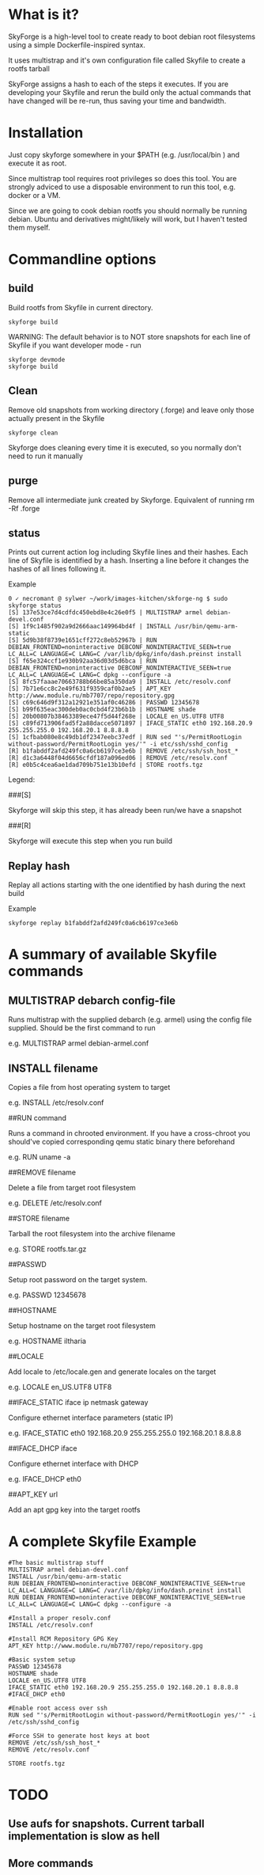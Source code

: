 # What is it?

SkyForge is a high-level tool to create ready to boot debian root filesystems
using a simple Dockerfile-inspired syntax.

It uses multistrap and it's own configuration file called Skyfile to create a rootfs tarball

SkyForge assigns a hash to each of the steps it executes. If you are developing
your Skyfile and rerun the build only the actual commands that have changed will be re-run, thus saving your time and bandwidth.

# Installation

Just copy skyforge somewhere in your $PATH (e.g. /usr/local/bin ) and execute it as root.

Since multistrap tool requires root privileges so does this tool. You
are strongly adviced to use a disposable environment to run this tool, e.g. docker or a VM.

Since we are going to cook debian rootfs you should normally be running debian.
Ubuntu and derivatives might/likely will work, but I haven't  tested them myself.

# Commandline options

##  build

Build rootfs from Skyfile in current directory.

```
skyforge build
```

WARNING: The default behavior is to NOT store snapshots for each line of Skyfile
if you want developer mode - run

```
skyforge devmode
skyforge build
```

## Clean

Remove old snapshots from working directory (.forge) and leave only those
actually present in the Skyfile

```
skyforge clean
```

Skyforge does cleaning every time it is executed, so you normally don't need to
run it manually

## purge

Remove all intermediate junk created by Skyforge.
Equivalent of running rm -Rf .forge

## status

Prints out current action log including Skyfile lines and their hashes.
Each line of Skyfile is identified by a hash.
Inserting a line before it changes the hashes of all lines following it.

Example
```
0 ✓ necromant @ sylwer ~/work/images-kitchen/skforge-ng $ sudo skyforge status
[S] 137e53ce7d4cdfdc450ebd8e4c26e0f5 | MULTISTRAP armel debian-devel.conf
[S] 1f9c1485f902a9d2666aac149964bd4f | INSTALL /usr/bin/qemu-arm-static
[S] 5d9b38f8739e1651cff272c8eb52967b | RUN DEBIAN_FRONTEND=noninteractive DEBCONF_NONINTERACTIVE_SEEN=true LC_ALL=C LANGUAGE=C LANG=C /var/lib/dpkg/info/dash.preinst install
[S] f65e324ccf1e930b92aa36d03d5d6bca | RUN DEBIAN_FRONTEND=noninteractive DEBCONF_NONINTERACTIVE_SEEN=true LC_ALL=C LANGUAGE=C LANG=C dpkg --configure -a
[S] 8fc57faaae70663788b66be85a350da9 | INSTALL /etc/resolv.conf
[S] 7b71e6cc8c2e49f631f9359caf0b2ae5 | APT_KEY http://www.module.ru/mb7707/repo/repository.gpg
[S] c69c646d9f312a12921e351af0c46286 | PASSWD 12345678
[S] b99f635eac300deb0ac0cbd4f23b6b1b | HOSTNAME shade
[S] 20b00807b38463389ece47f5d44f268e | LOCALE en_US.UTF8 UTF8
[S] c89fd713906fad5f2a88dacce5071897 | IFACE_STATIC eth0 192.168.20.9 255.255.255.0 192.168.20.1 8.8.8.8
[S] 1cfbab080e8c49db1df2347eebc37edf | RUN sed "'s/PermitRootLogin without-password/PermitRootLogin yes/'" -i etc/ssh/sshd_config
[R] b1fabddf2afd249fc0a6cb6197ce3e6b | REMOVE /etc/ssh/ssh_host_*
[R] d1c3a6448f04d6656cfdf187a096ed06 | REMOVE /etc/resolv.conf
[R] e0b5c4cea6ae1dad709b751e13b10efd | STORE rootfs.tgz
```

Legend:

###[S]  

Skyforge will skip this step, it has already been run/we have a snapshot

###[R]

Skyforge will execute this step when you run build

## Replay hash

Replay all actions starting with the one identified by hash during the next build

Example

```
skyforge replay b1fabddf2afd249fc0a6cb6197ce3e6b
```

# A summary of available Skyfile commands

## MULTISTRAP debarch config-file

Runs multistrap with the supplied debarch (e.g. armel) using the config file supplied. Should be the first command to run

e.g. MULTISTRAP armel debian-armel.conf

## INSTALL filename

Copies a file from host operating system to target

e.g. INSTALL /etc/resolv.conf

##RUN command

Runs a command in chrooted environment. If you have a cross-chroot you should've
copied corresponding qemu static binary there beforehand

e.g. RUN uname -a

##REMOVE filename

Delete a file from target root filesystem

e.g. DELETE /etc/resolv.conf


##STORE filename

Tarball the root filesystem into the archive filename

e.g. STORE rootfs.tar.gz

##PASSWD

Setup root password on the target system.

e.g. PASSWD 12345678

##HOSTNAME

Setup hostname on the target root filesystem

e.g. HOSTNAME iltharia

##LOCALE

Add locale to /etc/locale.gen and generate locales on the target

e.g. LOCALE en_US.UTF8 UTF8

##IFACE_STATIC iface ip netmask gateway

Configure ethernet interface parameters (static IP)

e.g. IFACE_STATIC eth0 192.168.20.9 255.255.255.0 192.168.20.1 8.8.8.8

##IFACE_DHCP iface

Configure ethernet interface with DHCP

e.g. IFACE_DHCP eth0

##APT_KEY url

Add an apt gpg key into the target rootfs

# A complete Skyfile Example

```
#The basic multistrap stuff
MULTISTRAP armel debian-devel.conf
INSTALL /usr/bin/qemu-arm-static
RUN DEBIAN_FRONTEND=noninteractive DEBCONF_NONINTERACTIVE_SEEN=true LC_ALL=C LANGUAGE=C LANG=C /var/lib/dpkg/info/dash.preinst install
RUN DEBIAN_FRONTEND=noninteractive DEBCONF_NONINTERACTIVE_SEEN=true LC_ALL=C LANGUAGE=C LANG=C dpkg --configure -a

#Install a proper resolv.conf
INSTALL /etc/resolv.conf

#Install RCM Repository GPG Key
APT_KEY http://www.module.ru/mb7707/repo/repository.gpg

#Basic system setup
PASSWD 12345678
HOSTNAME shade
LOCALE en_US.UTF8 UTF8
IFACE_STATIC eth0 192.168.20.9 255.255.255.0 192.168.20.1 8.8.8.8
#IFACE_DHCP eth0

#Enable root access over ssh
RUN sed "'s/PermitRootLogin without-password/PermitRootLogin yes/'" -i /etc/ssh/sshd_config

#Force SSH to generate host keys at boot
REMOVE /etc/ssh/ssh_host_*
REMOVE /etc/resolv.conf

STORE rootfs.tgz
```

# TODO

## Use aufs for snapshots. Current tarball implementation is slow as hell
## More commands
